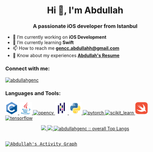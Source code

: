 <h1 align="center">Hi 👋, I'm Abdullah</h1>

<h3 align="center">A passionate iOS developer from Istanbul</h3> 

- 🔭 I’m currently working on **iOS Development** 
- 🌱 I’m currently learning **Swift** 
- 📫 How to reach me **gencc.abdullahh@gmail.com** 
- 📄 Know about my experiences [**Abdullah's Resume**](https://github.com/abdullahgenc/abdullahgenc/files/12039553/Abdullah.s.Resume.pdf)

<h3 align="left">Connect with me:</h3>
<p align="left">
  <a href="https://linkedin.com/in/abdullahgenc" target="blank">
    <img align="center" src="https://raw.githubusercontent.com/rahuldkjain/github-profile-readme-generator/master/src/images/icons/Social/linked-in-alt.svg" alt="abdullahgenc" height="30" width="40" />
  </a>
</p>

<h3 align="left">Languages and Tools:</h3>
<p align="left">
  <a href="https://www.cprogramming.com/" target="_blank" rel="noreferrer">
    <img src="https://raw.githubusercontent.com/devicons/devicon/master/icons/c/c-original.svg" alt="c" width="40" height="40" />
  </a>
  <a href="https://www.java.com" target="_blank" rel="noreferrer">
    <img src="https://raw.githubusercontent.com/devicons/devicon/master/icons/java/java-original.svg" alt="java" width="40" height="40" />
  </a>
  <a href="https://opencv.org/" target="_blank" rel="noreferrer">
    <img src="https://www.vectorlogo.zone/logos/opencv/opencv-icon.svg" alt="opencv" width="40" height="40" />
  </a>
  <a href="https://pandas.pydata.org/" target="_blank" rel="noreferrer">
    <img src="https://raw.githubusercontent.com/devicons/devicon/2ae2a900d2f041da66e950e4d48052658d850630/icons/pandas/pandas-original.svg" alt="pandas" width="40" height="40" />
  </a>
  <a href="https://www.python.org" target="_blank" rel="noreferrer">
    <img src="https://raw.githubusercontent.com/devicons/devicon/master/icons/python/python-original.svg" alt="python" width="40" height="40" />
  </a>
  <a href="https://pytorch.org/" target="_blank" rel="noreferrer">
    <img src="https://www.vectorlogo.zone/logos/pytorch/pytorch-icon.svg" alt="pytorch" width="40" height="40" />
  </a>
  <a href="https://scikit-learn.org/" target="_blank" rel="noreferrer">
    <img src="https://upload.wikimedia.org/wikipedia/commons/0/05/Scikit_learn_logo_small.svg" alt="scikit_learn" width="40" height="40" />
  </a>
  <a href="https://developer.apple.com/swift/" target="_blank" rel="noreferrer">
    <img src="https://raw.githubusercontent.com/devicons/devicon/master/icons/swift/swift-original.svg" alt="swift" width="40" height="40" />
  </a>
  <a href="https://www.tensorflow.org" target="_blank" rel="noreferrer">
    <img src="https://www.vectorlogo.zone/logos/tensorflow/tensorflow-icon.svg" alt="tensorflow" width="40" height="40" />
  </a>
</p>

<p align="center">
  <a href="https://github.com/abdullahgenc/">
    <img width="49.5%" src="https://github-readme-stats.vercel.app/api?username=abdullahgenc&show_icons=true&theme=gruvbox&hide_border=true" />
    <img width="49.5%" src="https://github-readme-streak-stats.herokuapp.com/?user=abdullahgenc&theme=gruvbox&hide_border=true" />
  </a>
  <a href="https://github.com/abdullahgenc/">
    <img src="https://github-readme-stats-abdullahgenc.vercel.app/api/top-langs/?username=abdullahgenc&langs_count=6&theme=gruvbox&layout=compact&hide_border=true&exclude_repo=github-readme-stats" alt="abdullahgenc :: overall Top Langs " />
  </a>
</p>

<samp>
  <br />
  <a href="https://github.com/ashutosh00710/github-readme-activity-graph">
    <img alt="Abdullah's Activity Graph" src="https://activity-graph.herokuapp.com/graph/?username=abdullahgenc&bg_color=000&color=fff&line=00E676&point=fff&hide_border=true" />
  </a>
  <br />
</samp>
